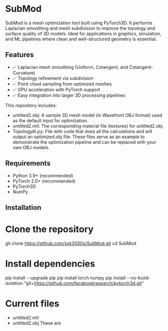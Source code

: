 # SubMod

SubMod is a mesh optimization tool built using PyTorch3D. It performs Laplacian smoothing and mesh subdivision to improve the topology and surface quality of 3D models. Ideal for applications in graphics, simulation, and ML pipelines where clean and well-structured geometry is essential.

## Features

- ✅ Laplacian mesh smoothing (Uniform, Cotangent, and Cotangent-Curvature)
- ✅ Topology refinement via subdivision
- ✅ Point cloud sampling from optimized meshes
- ✅ GPU acceleration with PyTorch support
- ✅ Easy integration into larger 3D processing pipelines

This repository includes:

- untitled2.obj: A sample 3D mesh model (in Wavefront OBJ format) used as the default input for optimization.
- untitled2.mtl: The corresponding material file (textures) for untitled2.obj.
- TopologyAI.py: File with code that does all the calculations and will output an optimized.obj file.
These files serve as an example to demonstrate the optimization pipeline and can be replaced with your own OBJ models.


## Requirements

- Python 3.9+ (recommended)
- PyTorch 2.0+ (recommended)
- PyTorch3D
- NumPy

## Installation

# Clone the repository
git clone https://github.com/ssk3000x/SubMod.git
cd SubMod

# Install dependencies
pip install --upgrade pip
pip install torch numpy
pip install --no-build-isolation "git+https://github.com/facebookresearch/pytorch3d.git"

# Current files
- untitled2.mtl
- untitled2.obj
These are 
